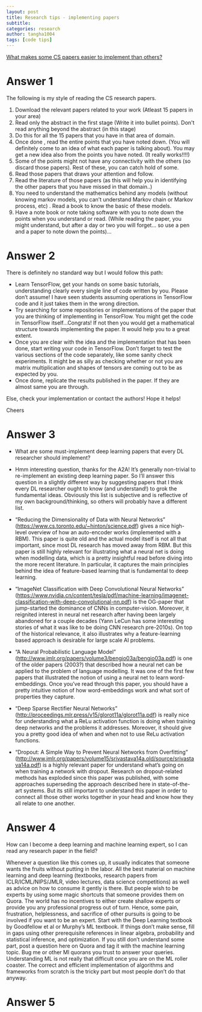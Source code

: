 ```yaml
---
layout: post
title: Research tips - implementing papers
subtitle:
categories: research
author: tangha1004
tags: [code tips]
---
```


[What makes some CS papers easier to implement than others?](https://www.quora.com/unanswered/What-makes-some-CS-papers-easier-to-implement-than-others)

# Answer 1
The following is my style of reading the CS research papers.

1. Download the relevant papers related to your work (Atleast 15 papers in your area)
2. Read only the abstract in the first stage (Write it into bullet points). Don't read anything beyond the abstract (in this stage)
3. Do this for all the 15 papers that you have in that area of domain.
4. Once done , read the entire points that you have noted down. (You will definitely come to an idea of what each paper is talking about). You may get a new idea also from the points you have noted. (It really works!!!!)
5. Some of the points might not have any connectivity with the others (so discard those papers). Rest of these, you can catch hold of some.
6. Read those papers that draws your attention and follow.
7. Read the literature of those papers (as this will help you in identifying the other papers that you have missed in that domain..)
8. You need to understand the mathematics behind any models (without knowing markov models, you can’t understand Markov chain or Markov process, etc) . Read a book to know the basic of these models.
9. Have a note book or note taking software with you to note down the points when you understand or read. (While reading the paper, you might understand, but after a day or two you will forget… so use a pen and a paper to note down the points)…

# Answer 2

There is definitely no standard way but I would follow this path:

- Learn TensorFlow, get your hands on some basic tutorials, understanding clearly every single line of code written by you. Please don’t assume! I have seen students assuming operations in TensorFlow code and it just takes them in the wrong direction.
- Try searching for some repositories or implementations of the paper that you are thinking of implementing in TensorFlow. You might get the code in TensorFlow itself…Congrats! If not then you would get a mathematical structure towards implementing the paper. It would help you to a great extent.
- Once you are clear with the idea and the implementation that has been done, start writing your code in TensorFlow. Don’t forget to test the various sections of the code separately, like some sanity check experiments. It might be as silly as checking whether or not you are matrix multiplication and shapes of tensors are coming out to be as expected by you.
- Once done, replicate the results published in the paper. If they are almost same you are through. 

Else, check your implementation or contact the authors!
Hope it helps!

Cheers

# Answer 3

- What are some must-implement deep learning papers that every DL researcher should implement?
- Hmm interesting question, thanks for the A2A! It’s generally non-trivial to re-implement an existing deep learning paper. So I’ll answer this question in a slightly different way by suggesting papers that I think every DL researcher ought to know (and understand!) to grok the fundamental ideas. Obviously this list is subjective and is reflective of my own background/thinking, so others will probably have a different list.

- “Reducing the Dimensionality of Data with Neural Networks” (https://www.cs.toronto.edu/~hinton/science.pdf) gives a nice high-level overview of how an auto-encoder works (implemented with a RBM). This paper is quite old and the actual model itself is not all that important, since most DL research has moved away from RBM. But this paper is still highly relevant for illustrating what a neural net is doing when modelling data, which is a pretty insightful read before diving into the more recent literature. In particular, it captures the main principles behind the idea of feature-based learning that is fundamental to deep learning.

- “ImageNet Classification with Deep Convolutional Neural Networks” (https://www.nvidia.cn/content/tesla/pdf/machine-learning/imagenet-classification-with-deep-convolutional-nn.pdf) is the OG-paper that jump-started the dominance of CNNs in computer-vision. Moreover, it reignited interest in neural net research after having been largely abandoned for a couple decades (Yann LeCun has some interesting stories of what it was like to be doing CNN research pre-2010s). On top of the historical relevance, it also illustrates why a feature-learning based approach is desirable for large scale AI problems.

- “A Neural Probabilistic Language Model” (http://www.jmlr.org/papers/volume3/bengio03a/bengio03a.pdf) is one of the older papers (2003?) that described how a neural net can be applied to the problem of language modelling. It was one of the first few papers that illustrated the notion of using a neural net to learn word-embeddings. Once you’ve read through this paper, you should have a pretty intuitive notion of how word-embeddings work and what sort of properties they capture.

- “Deep Sparse Rectifier Neural Networks” (http://proceedings.mlr.press/v15/glorot11a/glorot11a.pdf) is really nice for understanding what a ReLu activation function is doing when training deep networks and the problems it addresses. Moreover, it should give you a pretty good idea of when and when not to use ReLu activation functions.

- “Dropout: A Simple Way to Prevent Neural Networks from Overfitting” (http://www.jmlr.org/papers/volume15/srivastava14a.old/source/srivastava14a.pdf) is a highly relevant paper for understand what’s going on when training a network with dropout. Research on dropout-related methods has exploded since this paper was published, with some approaches superseding the approach described here in state-of-the-art systems. But its still important to understand this paper in order to connect all those other works together in your head and know how they all relate to one another.

# Answer 4

How can I become a deep learning and machine learning expert, so I can read any research paper in the field?


Whenever a question like this comes up, it usually indicates that someone wants the fruits without putting in the labor. All the best material on machine learning and deep learning (textbooks, research papers from ICLR/ICML/NIPS/JMLR, video lectures, data science competitions) as well as advice on how to consume it gently is there. But people wish to be experts by using some magic shortcuts that someone provides them on Quora. The world has no incentives to either create shallow experts or provide you any professional progress out of turn. Hence, some pain, frustration, helplessness, and sacrifice of other pursuits is going to be involved if you want to be an expert. Start with the Deep Learning textbook by Goodfellow et al or Murphy’s ML textbook. If things don’t make sense, fill in gaps using other prerequisite references in linear algebra, probability and statistical inference, and optimization. If you still don’t understand some part, post a question here on Quora and tag it with the machine learning topic. Bug me or other Ml quorans you trust to answer your queries. Understanding ML is not really that difficult once you are on the ML roller coaster. The correct and efficient implementation of algorithms and frameworks from scratch is the tricky part but most people don’t do that anyway.


# Answer 5
